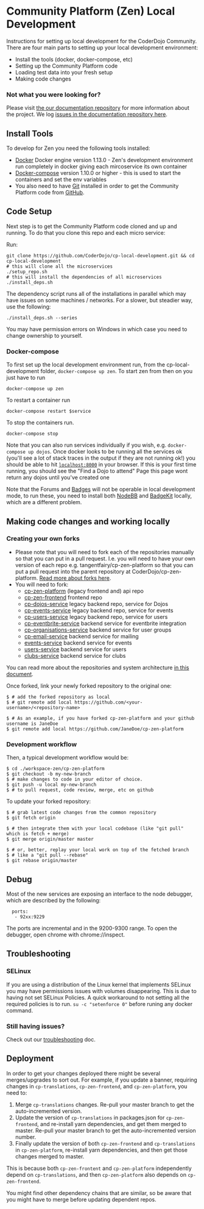 # Community Platform (Zen) Local Development

Instructions for setting up local development for the CoderDojo Community.
There are four main parts to setting up your local development environment:

* Install the tools (docker, docker-compose, etc)
* Setting up the Community Platform code
* Loading test data into your fresh setup
* Making code changes

### Not what you were looking for?

Please visit [the our documentation repository](https://github.com/CoderDojo/community-platform/blob/master/README.md)
for more information about the project.
We log [issues in the documentation repository here](https://github.com/CoderDojo/community-platform/issues).

## Install Tools

To develop for Zen you need the following tools installed:

* [Docker](https://docs.docker.com/engine/installation/) Docker engine version
  1.13.0 - Zen's development environment run completely in docker giving each
  mircoservice its own container
* [Docker-compose](https://docs.docker.com/compose/install/) version 1.10.0 or
  higher - this is used to start the containers and set the env variables
* You also need to have [Git](https://git-scm.com/) installed in order to get
  the Community Platform code from [GitHub](https://github.com/coderdojo).

## Code Setup

Next step is to get the Community Platform code cloned and up and running. To
do that you clone this repo and each micro service:

Run:

```
git clone https://github.com/CoderDojo/cp-local-development.git && cd cp-local-development
# this will clone all the microservices
./setup_repo.sh
# this will install the dependencies of all microservices
./install_deps.sh
```

The dependency script runs all of the installations in parallel which may have issues on some machines / networks.  For a slower, but steadier way, use the following:

```
./install_deps.sh --series
```

You may have permission errors on Windows in which case you need to change
ownership to yourself.

### Docker-compose

To first set up the local development environment run, from the
cp-local-development folder, `docker-compose up zen`.
To start zen from then on you just have to run

```
docker-compose up zen
```

To restart a container run

```
docker-compose restart $service
```

To stop the containers run.

```
docker-compose stop
```

Note that you can also run services individually if you wish,
e.g. `docker-compose up dojos`. Once docker looks to be running all the
services ok (you'll see a lot of stack traces in the output if they are not
running ok!) you should be able to hit [`localhost:8000`](http://localhost:8000)
in your browser. If this is your first time running, you should see the "Find
a Dojo to attend" Page this page wont return any dojos until you've created one

Note that the Forums and [Badges](installing-badgekit.md) will not be operable
in local development mode, to run these, you need to install both
[NodeBB](https://nodebb.org) and [BadgeKit](installing-badgekit.md) locally, which are a different problem.

## Making code changes and working locally

### Creating your own forks

* Please note that you will need to fork each of the repositories manually so
  that you can put in a pull request. I.e. you will need to have your own
  version of each repo e.g. tangentfairy/cp-zen-platform so that you can put a
  pull request into the parent repository at CoderDojo/cp-zen-platform.
  [Read more about forks here](https://help.github.com/articles/fork-a-repo/).
* You will need to fork:
  * [cp-zen-platform](https://github.com/CoderDojo/cp-zen-platform) (legacy
    frontend and) api repo
  * [cp-zen-frontend](https://github.com/CoderDojo/cp-zen-frontend) frontend repo
  * [cp-dojos-service](https://github.com/CoderDojo/cp-dojos-service) legacy backend repo,
    service for Dojos
  * [cp-events-service](https://github.com/CoderDojo/cp-events-service) legacy backend
    repo, service for events
  * [cp-users-service](https://github.com/CoderDojo/cp-users-service) legacy backend repo,
    service for users
  * [cp-eventbrite-service](https://github.com/CoderDojo/cp-eventbrite-service)
    backend service for eventbrite integration
  * [cp-organisations-service](https://github.com/CoderDojo/cp-organisations-service)
    backend service for user groups
  * [cp-email-service](https://github.com/CoderDojo/cp-email-service)
    backend service for mailing
  * [events-service](https://github.com/CoderDojo/events-service)
    backend service for events
  * [users-service](https://github.com/CoderDojo/users-service)
    backend service for users
  * [clubs-service](https://github.com/CoderDojo/clubs-service)
    backend service for clubs

You can read more about the repositories and system architecture [in this document](https://github.com/CoderDojo/community-platform/blob/master/architecture.md).

Once forked, link your newly forked repository to the original one:

```
$ # add the forked repository as local
$ # git remote add local https://github.com/<your-username>/<repository-name>

$ # As an example, if you have forked cp-zen-platform and your github username is JaneDoe
$ git remote add local https://github.com/JaneDoe/cp-zen-platform

```

### Development workflow

Then, a typical development workflow would be:

```
$ cd ./workspace-zen/cp-zen-platform
$ git checkout -b my-new-branch
$ # make changes to code in your editor of choice.
$ git push -u local my-new-branch
$ # to pull request, code review, merge, etc on github
```

To update your forked repository:

```
$ # grab latest code changes from the common repository
$ git fetch origin

$ # then integrate them with your local codebase (like "git pull" which is fetch + merge)
$ git merge origin/master master

$ # or, better, replay your local work on top of the fetched branch
$ # like a "git pull --rebase"
$ git rebase origin/master
```

## Debug

Most of the new services are exposing an interface to the node debugger, which are described by the following:
```
  ports:
   - 92xx:9229
```
The ports are incremental and in the 9200-9300 range.
To open the debugger, open chrome with chrome://inspect.

## Troubleshooting

### SELinux

If you are using a distribution of the Linux kernel that implements SELinux you may have permissions
issues with volumes disappearing. This is due to having not set SELinux Policies. A quick workaround
to not setting all the required policies is to run. `su -c "setenforce 0"` before runing any docker
command.

### Still having issues?

Check out our [troubleshooting](troubleshooting.md) doc.

## Deployment

In order to get your changes deployed there might be several merges/upgrades to sort out.  For example, if you update a banner, requiring changes in `cp-translations`, `cp-zen-frontend`, and `cp-zen-platform`, you need to:

1. Merge `cp-translations` changes.  Re-pull your master branch to get the auto-incremented version.
2. Update the version of `cp-translations` in packages.json for `cp-zen-frontend`, and re-install yarn dependencies, and get them merged to master.  Re-pull your master branch to get the auto-incremented version number.
3. Finally update the version of both `cp-zen-frontend` and `cp-translations` in `cp-zen-platform`, re-install yarn dependencies, and then get those changes merged to master.

This is because both `cp-zen-frontent` and `cp-zen-platform` independently depend on `cp-translations`, and then `cp-zen-platform` also depends on `cp-zen-frontend`.

You might find other dependency chains that are similar, so be aware that you might have to merge before updating dependent repos.


